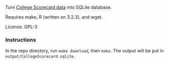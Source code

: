 Turn [College Scorecard data](https://collegescorecard.ed.gov/data/) into SQLite database.

Requires make, R (written on 3.2.3), and wget.

License: GPL-3

### Instructions

In the repo directory, run `make download`, then `make`. The output will be put in `output/CollegeScorecard.sqlite`.
